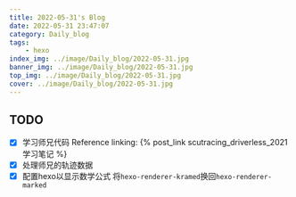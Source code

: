 ```yaml
---
title: 2022-05-31's Blog
date: 2022-05-31 23:47:07
category: Daily_blog
tags: 
    - hexo
index_img: ../image/Daily_blog/2022-05-31.jpg
banner_img: ../image/Daily_blog/2022-05-31.jpg
top_img: ../image/Daily_blog/2022-05-31.jpg
cover: ../image/Daily_blog/2022-05-31.jpg
---
```



## TODO 
- [x] 学习师兄代码
    Reference linking:
    {% post_link scutracing_driverless_2021学习笔记 %}
- [x] 处理师兄的轨迹数据
- [x] 配置hexo以显示数学公式
    将`hexo-renderer-kramed`换回`hexo-renderer-marked`